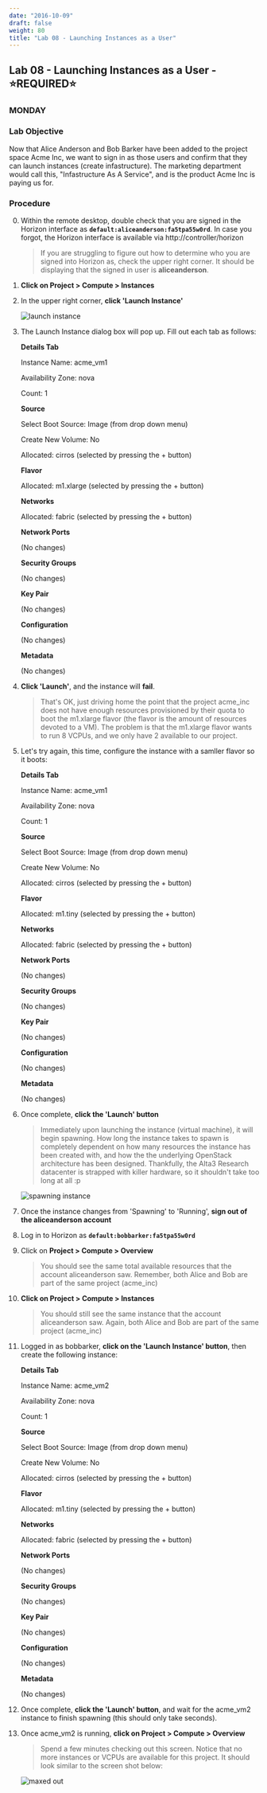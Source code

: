 ```yaml
---
date: "2016-10-09"
draft: false
weight: 80
title: "Lab 08 - Launching Instances as a User"
---
```


## Lab 08 - Launching Instances as a User - &#x2B50;REQUIRED&#x2B50;

### MONDAY

### Lab Objective

Now that Alice Anderson and Bob Barker have been added to the project space Acme Inc, we want to sign in as those users and confirm that they can launch instances (create infastructure). The marketing department would call this, "Infastructure As A Service", and is the product Acme Inc is paying us for.

### Procedure

0. Within the remote desktop, double check that you are signed in the Horizon interface as **`default:aliceanderson:fa5tpa55w0rd`**. In case you forgot, the Horizon interface is available via http://controller/horizon

    > If you are struggling to figure out how to determine who you are signed into Horizon as, check the upper right corner. It should be displaying that the signed in user is **aliceanderson**.
    
0. **Click on Project > Compute > Instances**

0. In the upper right corner, **click 'Launch Instance'** 

    ![launch instance](https://alta3.com/labs/images/alta3_lab_create_user_horizon.png)

0. The Launch Instance dialog box will pop up. Fill out each tab as follows:

    >
      **Details Tab**
    >
      Instance Name: acme_vm1
    >
      Availability Zone: nova
    >
      Count: 1
    >
      **Source**
    >
      Select Boot Source: Image (from drop down menu)
    >
      Create New Volume: No
    >
      Allocated: cirros (selected by pressing the + button)
    >
      **Flavor**
    >
      Allocated: m1.xlarge (selected by pressing the + button)
    >
      **Networks**
    >
      Allocated: fabric (selected by pressing the + button)
    >
      **Network Ports**
    >
      (No changes)
    >
      **Security Groups**
    >
      (No changes)
    >
      **Key Pair**
    >
      (No changes)
    >
      **Configuration**
    >
      (No changes)
    >
      **Metadata**
    >
    (No changes)
    >
    
0. **Click 'Launch'**, and the instance will **fail**. 

    > That's OK, just driving home the point that the project acme_inc does not have enough resources provisioned by their quota to boot the m1.xlarge flavor (the flavor is the amount of resources devoted to a VM). The problem is that the m1.xlarge flavor wants to run 8 VCPUs, and we only have 2 available to our project.

0. Let's try again, this time, configure the instance with a samller flavor so it boots:

    >
      **Details Tab**
    >
      Instance Name: acme_vm1
    >
      Availability Zone: nova
    >
      Count: 1
    >
      **Source**
    >
      Select Boot Source: Image (from drop down menu)
    >
      Create New Volume: No
    >
      Allocated: cirros (selected by pressing the + button)
    >
      **Flavor**
    >
      Allocated: m1.tiny (selected by pressing the + button)
    >
      **Networks**
    >
      Allocated: fabric (selected by pressing the + button)
    >
      **Network Ports**
    >
      (No changes)
    >
      **Security Groups**
    >
      (No changes)
    >
      **Key Pair**
    >
      (No changes)
    >
      **Configuration**
    >
      (No changes)
    >
      **Metadata**
    >
    (No changes)
    >

0. Once complete, **click the 'Launch' button**

    > Immediately upon launching the instance (virtual machine), it will begin spawning. How long the instance takes to spawn is completely dependent on how many resources the instance has been created with, and how the the underlying OpenStack architecture has been designed. Thankfully, the Alta3 Research datacenter is strapped with killer hardware, so it shouldn't take too long at all :p
    
    ![spawning instance](https://i.imgur.com/BDAjHqN.png)

0. Once the instance changes from 'Spawning' to 'Running', **sign out of the aliceanderson account**

0. Log in to Horizon as **`default:bobbarker:fa5tpa55w0rd`**

0. Click on **Project > Compute > Overview**

    > You should see the same total available resources that the account aliceanderson saw. Remember, both Alice and Bob are part of the same project (acme_inc)

0. **Click on Project > Compute > Instances**

    > You should still see the same instance that the account aliceanderson saw. Again, both Alice and Bob are part of the same project (acme_inc)

0. Logged in as bobbarker, **click on the 'Launch Instance' button**, then create the following instance:

    >
      **Details Tab**
    >
      Instance Name: acme_vm2
    >
      Availability Zone: nova
    >
      Count: 1
    >
      **Source**
    >
      Select Boot Source: Image (from drop down menu)
    >
      Create New Volume: No
    >
      Allocated: cirros (selected by pressing the + button)
    >
      **Flavor**
    >
      Allocated: m1.tiny (selected by pressing the + button)
    >
      **Networks**
    >
      Allocated: fabric (selected by pressing the + button)
    >
      **Network Ports**
    >
      (No changes)
    >
      **Security Groups**
    >
      (No changes)
    >
      **Key Pair**
    >
      (No changes)
    >
      **Configuration**
    >
      (No changes)
    >
      **Metadata**
    >
    (No changes)
    >

0. Once complete, **click the 'Launch' button**, and wait for the acme_vm2 instance to finish spawning (this should only take seconds).

0. Once acme_vm2 is running, **click on Project > Compute > Overview**

    > Spend a few minutes checking out this screen. Notice that no more instances or VCPUs are available for this project. It should look similar to the screen shot below:

    ![maxed out](https://i.imgur.com/tO6uT7s.png)
